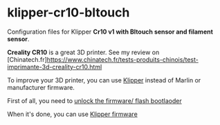 # klipper-cr10-bltouch
Configuration files for Klipper **Cr10 v1 with Bltouch sensor and filament sensor**.

**Creality CR10** is a great 3D printer. See my review on [Chinatech.fr]https://www.chinatech.fr/tests-produits-chinois/test-imprimante-3d-creality-cr10.html

To improve your 3D printer, you can use [Klipper](https://github.com/KevinOConnor/klipper) instead of Marlin or manufacturer firmware.

First of all, you need to [unlock the firmware/ flash bootlaoder](http://www.cr10.fr/ameliorations/marlin/)

When it's done, you can use [Klipper firmware](https://github.com/KevinOConnor/klipper)
